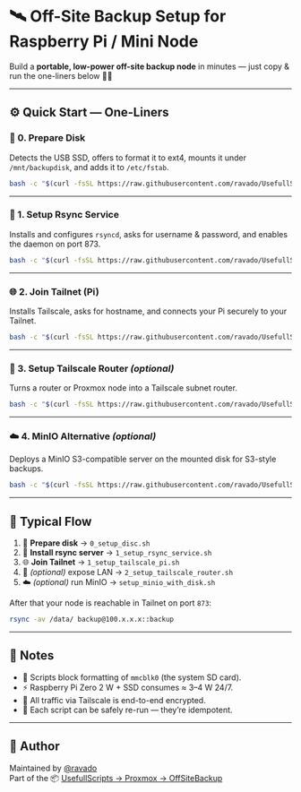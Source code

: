# 🛰️ Off-Site Backup Setup for Raspberry Pi / Mini Node

Build a **portable, low-power off-site backup node** in minutes — just copy & run the one-liners below 🧑‍💻

---

## ⚙️ Quick Start — One-Liners

### 🧹 0. Prepare Disk
Detects the USB SSD, offers to format it to ext4, mounts it under `/mnt/backupdisk`, and adds it to `/etc/fstab`.
```bash
bash -c "$(curl -fsSL https://raw.githubusercontent.com/ravado/UsefullScripts/main/Proxmox/OffSiteBackup/0_setup_disc.sh)"
```

---

### 🔄 1. Setup Rsync Service
Installs and configures `rsyncd`, asks for username & password, and enables the daemon on port 873.
```bash
bash -c "$(curl -fsSL https://raw.githubusercontent.com/ravado/UsefullScripts/main/Proxmox/OffSiteBackup/1_setup_rsync_service.sh)"
```

---

### 🌐 2. Join Tailnet (Pi)
Installs Tailscale, asks for hostname, and connects your Pi securely to your Tailnet.
```bash
bash -c "$(curl -fsSL https://raw.githubusercontent.com/ravado/UsefullScripts/main/Proxmox/OffSiteBackup/1_setup_tailscale_pi.sh)"
```

---

### 🛜 3. Setup Tailscale Router *(optional)*
Turns a router or Proxmox node into a Tailscale subnet router.
```bash
bash -c "$(curl -fsSL https://raw.githubusercontent.com/ravado/UsefullScripts/main/Proxmox/OffSiteBackup/2_setup_tailscale_router.sh)"
```

---

### ☁️ 4. MinIO Alternative *(optional)*
Deploys a MinIO S3-compatible server on the mounted disk for S3-style backups.
```bash
bash -c "$(curl -fsSL https://raw.githubusercontent.com/ravado/UsefullScripts/main/Proxmox/OffSiteBackup/setup_minio_with_disk.sh)"
```

---

## 🧩 Typical Flow

1. 🧹 **Prepare disk** → `0_setup_disc.sh`  
2. 🔄 **Install rsync server** → `1_setup_rsync_service.sh`  
3. 🌐 **Join Tailnet** → `1_setup_tailscale_pi.sh`  
4. 🛜 *(optional)* expose LAN → `2_setup_tailscale_router.sh`  
5. ☁️ *(optional)* run MinIO → `setup_minio_with_disk.sh`

After that your node is reachable in Tailnet on port `873`:
```bash
rsync -av /data/ backup@100.x.x.x::backup
```

---

## 🧠 Notes

- 🧯 Scripts block formatting of `mmcblk0` (the system SD card).  
- ⚡ Raspberry Pi Zero 2 W + SSD consumes ≈ 3–4 W 24/7.  
- 🔐 All traffic via Tailscale is end-to-end encrypted.  
- 🔁 Each script can be safely re-run — they’re idempotent.

---

## 🧡 Author

Maintained by [@ravado](https://github.com/ravado)  
Part of the 📦 [UsefullScripts → Proxmox → OffSiteBackup](https://github.com/ravado/UsefullScripts/tree/main/Proxmox/OffSiteBackup)

